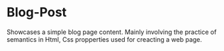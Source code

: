 # Blog-Post

Showcases a simple blog page content. 
Mainly involving the practice of semantics in Html, Css propperties used for creacting a web page.
